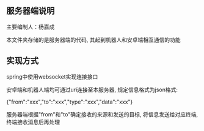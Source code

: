 ## 服务器端说明

主要编制人：杨嘉成

本文件夹存储的是服务器端的代码, 其起到机器人和安卓端相互通信的功能

## 实现方式

spring中使用websocket实现连接接口

安卓端和机器人端均可通过uri连接至本服务器, 规定信息格式为json格式:

{"from":"xxx","to":"xxx","type":"xxx","data":"xxx"}

服务器端根据"from"和"to"确定接收的来源和发送的目标, 将信息发送给对应终端, 终端接收消息后再处理
